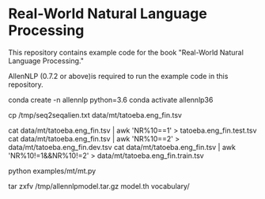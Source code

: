 # Real-World Natural Language Processing

This repository contains example code for the book "Real-World Natural Language Processing."

AllenNLP (0.7.2 or above)is required to run the example code in this repository.


conda create -n allennlp python=3.6
conda activate allennlp36


cp /tmp/seq2seqalien.txt data/mt/tatoeba.eng_fin.tsv

cat data/mt/tatoeba.eng_fin.tsv | awk 'NR%10==1' > tatoeba.eng_fin.test.tsv
cat data/mt/tatoeba.eng_fin.tsv | awk 'NR%10==2' > data/mt/tatoeba.eng_fin.dev.tsv
cat data/mt/tatoeba.eng_fin.tsv | awk 'NR%10!=1&&NR%10!=2' > data/mt/tatoeba.eng_fin.train.tsv


python examples/mt/mt.py

tar zxfv /tmp/allennlpmodel.tar.gz model.th vocabulary/
 